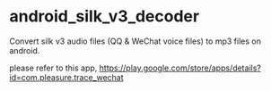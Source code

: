 # android_silk_v3_decoder
Convert silk v3 audio files (QQ &amp; WeChat voice files) to mp3 files on android.

please refer to this app, https://play.google.com/store/apps/details?id=com.pleasure.trace_wechat
